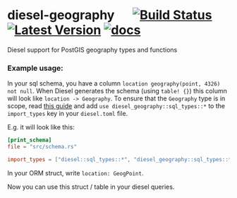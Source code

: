 # diesel-geography &emsp; [![Build Status]][travis] [![Latest Version]][crates.io] [![docs]][docs.rs]

[Build Status]: https://api.travis-ci.org/Boscop/diesel-geography.svg?branch=master
[travis]: https://travis-ci.org/Boscop/diesel-geography
[Latest Version]: https://img.shields.io/crates/v/diesel-geography.svg
[crates.io]: https://crates.io/crates/diesel-geography
[docs]: https://docs.rs/diesel-geography/badge.svg
[docs.rs]: https://docs.rs/diesel-geography

Diesel support for PostGIS geography types and functions

### Example usage:

In your sql schema, you have a column `location geography(point, 4326) not null`.
When Diesel generates the schema (using `table! {}`) this column will look like `location -> Geography`.
To ensure that the `Geography` type is in scope, read [this guide](http://diesel.rs/guides/configuring-diesel-cli/) and add `use diesel_geography::sql_types::*` to the `import_types` key in your `diesel.toml` file.

E.g. it will look like this:
```toml
[print_schema]
file = "src/schema.rs"

import_types = ["diesel::sql_types::*", "diesel_geography::sql_types::*"]
```

In your ORM struct, write `location: GeogPoint`.

Now you can use this struct / table in your diesel queries.
